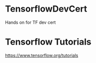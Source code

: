 # TensorflowDevCert
Hands on for TF dev cert

# Tensorflow Tutorials
https://www.tensorflow.org/tutorials
